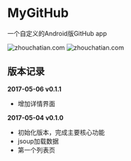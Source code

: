 # MyGitHub
一个自定义的Android版GitHub app


![zhouchatian.com](https://github.com/TheSadFrog/MyGitHub/blob/master/pictures/2017-05-04_231833.png)
![zhouchatian.com](https://github.com/TheSadFrog/MyGitHub/blob/master/pictures/2017-05-06_233329.png)

## 版本记录
**2017-05-06  v0.1.1**
- 增加详情界面

**2017-05-04  v0.1.0**
- 初始化版本，完成主要核心功能
- jsoup加载数据
- 第一个列表页
